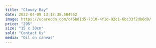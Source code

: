 ```yaml
---
title: "Cloudy Bay"
date: 2022-04-09 13:18:38.504952
image: https://ucarecdn.com/c46bd1d5-7310-4f1d-92c1-6bc33f2db6d0/
price: "295"
size: "15 x 30cm"
sold: "Contact Us"
media: "Oil on canvas"
---
```


